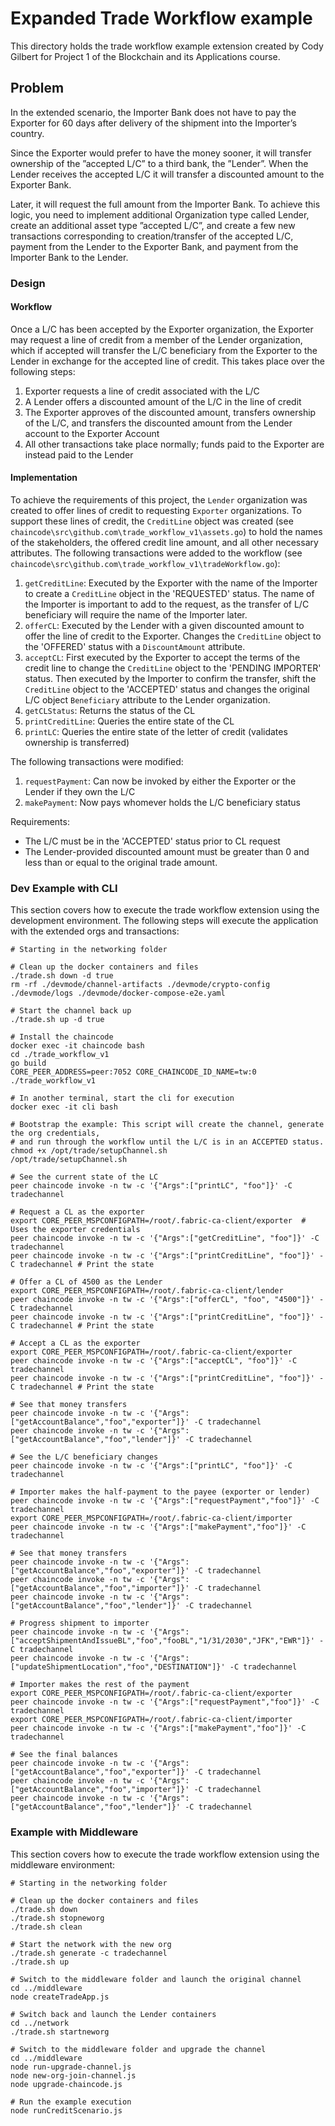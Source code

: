# Expanded Trade Workflow example
This directory holds the trade workflow example extension created by Cody Gilbert for Project 1 of the Blockchain and its Applications course.

## Problem
In the extended scenario, the Importer Bank does not have to pay the Exporter for 60 days after delivery of the shipment into the 
Importer’s country. 

Since the Exporter would prefer to have the money sooner, it will transfer ownership of the ”accepted L/C” to a 
third bank, the ”Lender”. When the Lender receives the accepted L/C it will transfer a discounted amount to the Exporter Bank. 

Later, 
it will request the full amount from the Importer Bank. To achieve this logic, you need to implement additional Organization type called 
Lender, create an additional asset type ”accepted L/C”, and create a few new transactions corresponding to creation/transfer of the accepted 
L/C, payment from the Lender to the Exporter Bank, and payment from the Importer Bank to the Lender.

### Design

#### Workflow
Once a L/C has been accepted by the Exporter organization, the Exporter may request a line of credit from a member of the
Lender organization, which if accepted will transfer the L/C beneficiary from the Exporter to the Lender in exchange for
the accepted line of credit. This takes place over the following steps:

1. Exporter requests a line of credit associated with the L/C
2. A Lender offers a discounted amount of the L/C in the line of credit
3. The Exporter approves of the discounted amount, transfers ownership of the L/C, and transfers the discounted amount 
from the Lender account to the Exporter Account
4. All other transactions take place normally; funds paid to the Exporter are instead paid to the Lender


#### Implementation
To achieve the requirements of this project, the `Lender` organization was created to offer lines of credit to requesting 
`Exporter` organizations. To support these lines of credit, the `CreditLine` object was created 
(see `chaincode\src\github.com\trade_workflow_v1\assets.go`) to hold the names of the stakeholders, the offered credit line 
amount, and all other necessary attributes.
The following transactions were added to the workflow (see `chaincode\src\github.com\trade_workflow_v1\tradeWorkflow.go`):

1. `getCreditLine`: Executed by the Exporter with the name of the Importer to create a `CreditLine` object in the 'REQUESTED' status.
The name of the Importer is important to add to the request, as the transfer of L/C beneficiary will require the name of the Importer later. 
2. `offerCL`: Executed by the Lender with a given discounted amount to offer the line of credit to the Exporter. Changes the
`CreditLine` object to the 'OFFERED' status with a `DiscountAmount` attribute.
3. `acceptCL`: First executed by the Exporter to accept the terms of the credit line to change the `CreditLine` object to the 'PENDING IMPORTER' status.
Then executed by the Importer to confirm the transfer, shift the `CreditLine` object to the 'ACCEPTED' status and changes the original L/C object `Beneficiary` 
attribute to the Lender organization.
4. `getCLStatus`: Returns the status of the CL
5. `printCreditLine`: Queries the entire state of the CL
6. `printLC`: Queries the entire state of the letter of credit (validates ownership is transferred)

The following transactions were modified:
1. `requestPayment`: Can now be invoked by either the Exporter or the Lender if they own the L/C
2. `makePayment`: Now pays whomever holds the L/C beneficiary status

Requirements:
* The L/C must be in the 'ACCEPTED' status prior to CL request
* The Lender-provided discounted amount must be greater than 0 and less than or equal to the original trade amount.

### Dev Example with CLI
This section covers how to execute the trade workflow extension using the development environment. The following
steps will execute the application with the extended orgs and transactions:

```shell script
# Starting in the networking folder

# Clean up the docker containers and files
./trade.sh down -d true
rm -rf ./devmode/channel-artifacts ./devmode/crypto-config ./devmode/logs ./devmode/docker-compose-e2e.yaml 

# Start the channel back up
./trade.sh up -d true

# Install the chaincode
docker exec -it chaincode bash
cd ./trade_workflow_v1
go build
CORE_PEER_ADDRESS=peer:7052 CORE_CHAINCODE_ID_NAME=tw:0 ./trade_workflow_v1

# In another terminal, start the cli for execution
docker exec -it cli bash

# Bootstrap the example: This script will create the channel, generate the org credentials,
# and run through the workflow until the L/C is in an ACCEPTED status.
chmod +x /opt/trade/setupChannel.sh
/opt/trade/setupChannel.sh

# See the current state of the LC
peer chaincode invoke -n tw -c '{"Args":["printLC", "foo"]}' -C tradechannel

# Request a CL as the exporter
export CORE_PEER_MSPCONFIGPATH=/root/.fabric-ca-client/exporter  # Uses the exporter credentials
peer chaincode invoke -n tw -c '{"Args":["getCreditLine", "foo"]}' -C tradechannel
peer chaincode invoke -n tw -c '{"Args":["printCreditLine", "foo"]}' -C tradechannel # Print the state

# Offer a CL of 4500 as the Lender
export CORE_PEER_MSPCONFIGPATH=/root/.fabric-ca-client/lender
peer chaincode invoke -n tw -c '{"Args":["offerCL", "foo", "4500"]}' -C tradechannel
peer chaincode invoke -n tw -c '{"Args":["printCreditLine", "foo"]}' -C tradechannel # Print the state

# Accept a CL as the exporter
export CORE_PEER_MSPCONFIGPATH=/root/.fabric-ca-client/exporter
peer chaincode invoke -n tw -c '{"Args":["acceptCL", "foo"]}' -C tradechannel
peer chaincode invoke -n tw -c '{"Args":["printCreditLine", "foo"]}' -C tradechannel # Print the state

# See that money transfers
peer chaincode invoke -n tw -c '{"Args":["getAccountBalance","foo","exporter"]}' -C tradechannel
peer chaincode invoke -n tw -c '{"Args":["getAccountBalance","foo","lender"]}' -C tradechannel

# See the L/C beneficiary changes
peer chaincode invoke -n tw -c '{"Args":["printLC", "foo"]}' -C tradechannel

# Importer makes the half-payment to the payee (exporter or lender)
peer chaincode invoke -n tw -c '{"Args":["requestPayment","foo"]}' -C tradechannel
export CORE_PEER_MSPCONFIGPATH=/root/.fabric-ca-client/importer
peer chaincode invoke -n tw -c '{"Args":["makePayment","foo"]}' -C tradechannel

# See that money transfers
peer chaincode invoke -n tw -c '{"Args":["getAccountBalance","foo","exporter"]}' -C tradechannel
peer chaincode invoke -n tw -c '{"Args":["getAccountBalance","foo","importer"]}' -C tradechannel
peer chaincode invoke -n tw -c '{"Args":["getAccountBalance","foo","lender"]}' -C tradechannel

# Progress shipment to importer
peer chaincode invoke -n tw -c '{"Args":["acceptShipmentAndIssueBL","foo","fooBL","1/31/2030","JFK","EWR"]}' -C tradechannel
peer chaincode invoke -n tw -c '{"Args":["updateShipmentLocation","foo","DESTINATION"]}' -C tradechannel

# Importer makes the rest of the payment
export CORE_PEER_MSPCONFIGPATH=/root/.fabric-ca-client/exporter
peer chaincode invoke -n tw -c '{"Args":["requestPayment","foo"]}' -C tradechannel
export CORE_PEER_MSPCONFIGPATH=/root/.fabric-ca-client/importer
peer chaincode invoke -n tw -c '{"Args":["makePayment","foo"]}' -C tradechannel

# See the final balances
peer chaincode invoke -n tw -c '{"Args":["getAccountBalance","foo","exporter"]}' -C tradechannel
peer chaincode invoke -n tw -c '{"Args":["getAccountBalance","foo","importer"]}' -C tradechannel
peer chaincode invoke -n tw -c '{"Args":["getAccountBalance","foo","lender"]}' -C tradechannel
```

### Example with Middleware
This section covers how to execute the trade workflow extension using the middleware environment:

```shell script
# Starting in the networking folder

# Clean up the docker containers and files
./trade.sh down
./trade.sh stopneworg
./trade.sh clean

# Start the network with the new org
./trade.sh generate -c tradechannel
./trade.sh up

# Switch to the middleware folder and launch the original channel
cd ../middleware
node createTradeApp.js

# Switch back and launch the Lender containers
cd ../network
./trade.sh startneworg

# Switch to the middleware folder and upgrade the channel
cd ../middleware
node run-upgrade-channel.js
node new-org-join-channel.js 
node upgrade-chaincode.js

# Run the example execution
node runCreditScenario.js
```